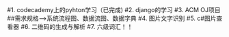 #1. codecademy上的pyhton学习（已完成)
#2. django的学习
#3. ACM OJ项目
##需求规格-->系统流程图、数据流图、数据字典
#4. 图片文字识别
#5. c#图片查看器
#6. 二维码的生成与解析
#7. 六级词汇！！